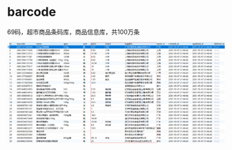 # barcode
69码，超市商品条码库，商品信息库，共100万条

<p align="center">
<img src="https://github.com/EricLiuCN/barcode/blob/master/preview.png">
</p>
